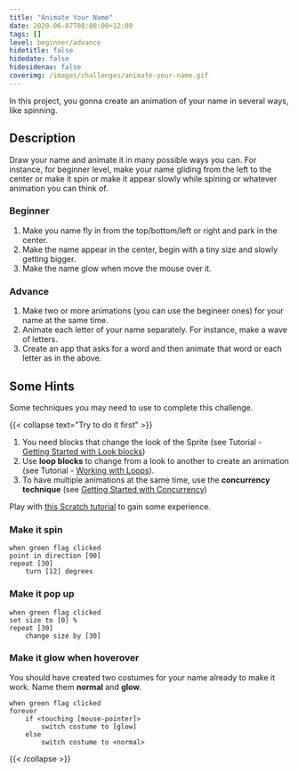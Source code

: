 ```yaml
---
title: "Animate Your Name"
date: 2020-06-07T08:00:00+12:00
tags: []
level: beginner/advance
hidetitle: false
hidedate: false
hidesidenav: false
coverimg: /images/challenges/animate-your-name.gif
---
```


In this project, you gonna create an animation of your name in several ways, like spinning.

<!--more-->

## Description

Draw your name and animate it in many possible ways you can.
For instance, for beginner level, make your name gliding from the left to the center or make it spin or make it appear slowly while spining or whatever animation you can think of. 

### Beginner

1. Make you name fly in from the top/bottom/left or right and park in the center.
2. Make the name appear in the center, begin with a tiny size and slowly getting bigger.
3. Make the name glow when move the mouse over it.

### Advance

1. Make two or more animations (you can use the begineer ones) for your name at the same time.
2. Animate each letter of your name separately. For instance, make a wave of letters.
2. Create an app that asks for a word and then animate that word or each letter as in the above.

## Some Hints

Some techniques you may need to use to complete this challenge.

{{< collapse text="Try to do it first" >}}

1. You need blocks that change the look of the Sprite (see Tutorial - [Getting Started with Look blocks](/tutorials/getting-started-with-look-blocks))
2. Use **loop blocks** to change from a look to another to create an animation (see Tutorial - [Working with Loops](/tutorials/working-with-loops)).
3. To have multiple animations at the same time, use the **concurrency technique** (see [Getting Started with Concurrency](/tutorials/getting-started-with-concurrency))


Play with [this Scratch tutorial](https://scratch.mit.edu/projects/editor/?tutorial=name) to gain some experience.

### Make it spin
```
when green flag clicked
point in direction [90]
repeat [30]
    turn [12] degrees
```

### Make it pop up
```
when green flag clicked
set size to [0] %
repeat [30]
    change size by [30]
```
### Make it glow when hoverover
You should have created two costumes for your name already to make it work. Name them **normal** and **glow**.

```
when green flag clicked
forever
    if <touching [mouse-pointer]>
        switch costume to [glow]
    else
        switch costume to <normal>
```

{{< /collapse >}}